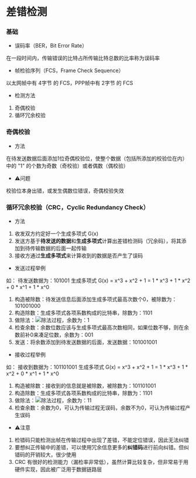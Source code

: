 # 差错检测


### 基础

* 误码率（BER，Bit Error Rate）

在一段时间内，传输错误的比特占所传输比特总数的比率称为误码率


* 帧检验序列（FCS，Frame Check Sequence）

以太网帧中有 4字节 的 FCS，PPP帧中有 2字节 的 FCS


* 检测方法

1. 奇偶校验
2. 循环冗余校验


### 奇偶校验

* 方法

在待发送数据后面添加1位奇偶校验位，使整个数据（包括所添加的校验位在内）中的 "1" 的个数为奇数（奇校验）或者偶数（偶校验）


* ⚠️问题

校验位本身出错，或发生偶数位错误，奇偶校验失效


### 循环冗余校验（CRC，Cyclic Redundancy Check）

* 方法

1. 收发双方约定好一个生成多项式 G(x)
2. 发送方基于**待发送的数据**和**生成多项式**计算出差错检测码（冗余码），将其添加到待传输数据的后面一起传输
3. 接收方通过**生成多项式**来计算收到的数据是否产生了误码


* 发送过程举例

如：
待发送数据为：101001
生成多项式 G(x) = x^3 + x^2 + 1 = 1 * x^3 + 1 * x^2 + 0 * x^1 + 1 * x^0

1. 构造被除数：待发送信息后面添加生成多项式最高次数个0，被除数为：101001000
2. 构造除数：生成多项式各项系数构成的比特串，除数为：1101
3. 做除法：![除法过程](./image/)，余数为：1
4. 检查余数：余数位数应该与生成多项式最高次数相同，如果位数不够，则在余数前补0来凑足位数，余数为：001
5. 发送：将余数添加到待发送数据的后面，发送数据：101001001


* 接收过程举例

如：
接收到数据为：101101001
生成多项式 G(x) = x^3 + x^2 + 1 = 1 * x^3 + 1 * x^2 + 0 * x^1 + 1 * x^0

1. 构造被除数：接收到的信息就是被除数，被除数为：101101001
2. 构造除数：生成多项式各项系数构成的比特串，除数为：1101
3. 做除法：![除法过程]()，余数为：11
4. 检查余数：余数为0，可认为传输过程无误码，余数不为0，可认为传输过程产生误码


* ⚠️注意

1. 检错码只能检测出帧在传输过程中出现了差错，不能定位错误，因此无法纠错
2. 要想纠正传输中的差错，可以使用冗余信息更多的**纠错码**进行前向纠错。但纠错码的开销较大，很少使用
3. CRC 有很好的检测能力（漏检率非常低），虽然计算比较复杂，但非常易于用硬件实现，因此被广泛用于数据链路层
